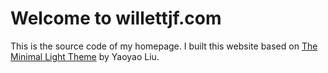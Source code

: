 # Welcome to willettjf.com

This is the source code of my homepage. I built this website based on [The Minimal Light Theme](https://minimal-light-theme.yliu.me/) by Yaoyao Liu.
